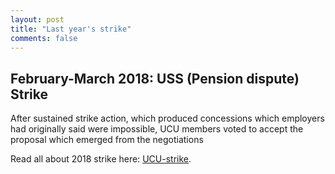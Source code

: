 ```yaml
---
layout: post
title: "Last year's strike"
comments: false
---
```



## February-March 2018: USS (Pension dispute) Strike 

After sustained strike action, which produced concessions which employers had originally said were impossible, UCU members voted to accept the proposal which emerged from the negotiations

Read all about 2018 strike here: [UCU-strike](https://tomstafford.github.io/ucu-strike/).


